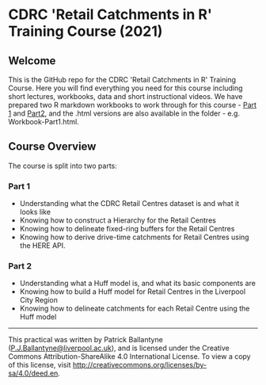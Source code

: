 # CDRC 'Retail Catchments in R' Training Course (2021)

## Welcome

This is the GitHub repo for the CDRC 'Retail Catchments in R' Training Course. Here you will find everything you need for this course including short lectures, workbooks, data and short instructional videos. We have prepared two R markdown workbooks to work through for this course - [Part 1](Workbook-Part1.Rmd) and [Part2](Workbook-Part2.Rmd), and the .html versions are also available in the folder - e.g. Workbook-Part1.html. 


## Course Overview

The course is split into two parts:

### **Part 1**

* Understanding what the CDRC Retail Centres dataset is and what it looks like
* Knowing how to construct a Hierarchy for the Retail Centres
* Knowing how to delineate fixed-ring buffers for the Retail Centres
* Knowing how to derive drive-time catchments for Retail Centres using the HERE API.

### **Part 2**

* Understanding what a Huff model is, and what its basic components are
* Knowing how to build a Huff model for Retail Centres in the Liverpool City Region
* Knowing how to delineate catchments for each Retail Centre using the Huff model

---

This practical was written by Patrick Ballantyne (P.J.Ballantyne@liverpool.ac.uk), and is  licensed under the Creative Commons Attribution-ShareAlike 4.0 International License. To view a copy of this license, visit http://creativecommons.org/licenses/by-sa/4.0/deed.en.
